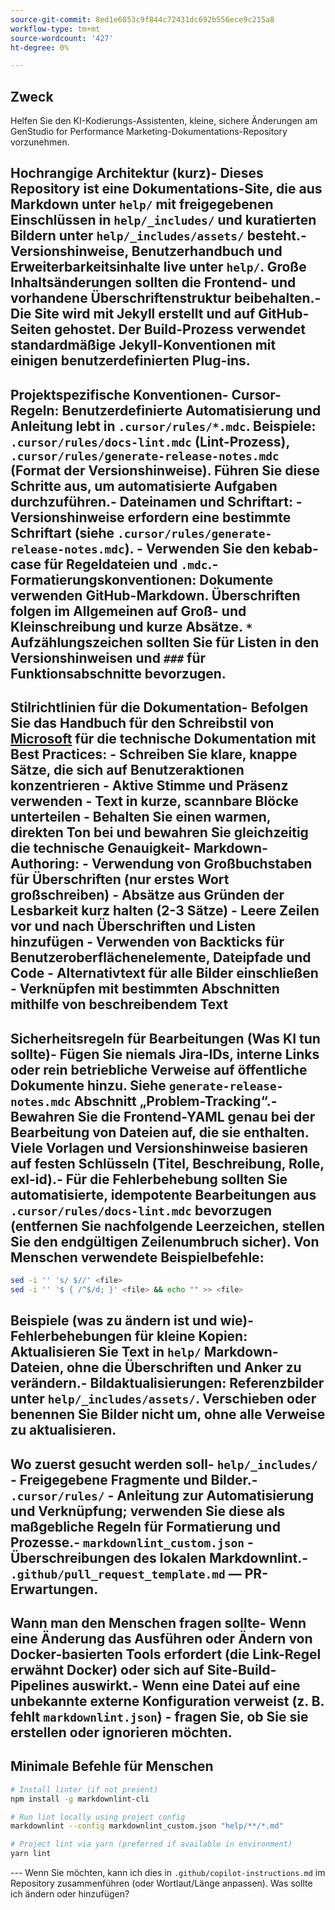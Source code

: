 ```yaml
---
source-git-commit: 8ed1e6853c9f844c72431dc692b556ece9c215a8
workflow-type: tm+mt
source-wordcount: '427'
ht-degree: 0%

---
```

## Zweck

Helfen Sie den KI-Kodierungs-Assistenten, kleine, sichere Änderungen am GenStudio for Performance Marketing-Dokumentations-Repository vorzunehmen.

## Hochrangige Architektur (kurz)- Dieses Repository ist eine Dokumentations-Site, die aus Markdown unter `help/` mit freigegebenen Einschlüssen in `help/_includes/` und kuratierten Bildern unter `help/_includes/assets/` besteht.- Versionshinweise, Benutzerhandbuch und Erweiterbarkeitsinhalte live unter `help/`. Große Inhaltsänderungen sollten die Frontend- und vorhandene Überschriftenstruktur beibehalten.- Die Site wird mit Jekyll erstellt und auf GitHub-Seiten gehostet. Der Build-Prozess verwendet standardmäßige Jekyll-Konventionen mit einigen benutzerdefinierten Plug-ins.

## Projektspezifische Konventionen- Cursor-Regeln: Benutzerdefinierte Automatisierung und Anleitung lebt in `.cursor/rules/*.mdc`. Beispiele: `.cursor/rules/docs-lint.mdc` (Lint-Prozess), `.cursor/rules/generate-release-notes.mdc` (Format der Versionshinweise). Führen Sie diese Schritte aus, um automatisierte Aufgaben durchzuführen.- Dateinamen und Schriftart:   - Versionshinweise erfordern eine bestimmte Schriftart (siehe `.cursor/rules/generate-release-notes.mdc`).   - Verwenden Sie den kebab-case für Regeldateien und `.mdc`.- Formatierungskonventionen: Dokumente verwenden GitHub-Markdown. Überschriften folgen im Allgemeinen auf Groß- und Kleinschreibung und kurze Absätze. `*` Aufzählungszeichen sollten Sie für Listen in den Versionshinweisen und `###` für Funktionsabschnitte bevorzugen.

## Stilrichtlinien für die Dokumentation- Befolgen Sie das Handbuch für den Schreibstil von [Microsoft](https://learn.microsoft.com/en-us/style-guide/) für die technische Dokumentation mit Best Practices:   - Schreiben Sie klare, knappe Sätze, die sich auf Benutzeraktionen konzentrieren   - Aktive Stimme und Präsenz verwenden   - Text in kurze, scannbare Blöcke unterteilen   - Behalten Sie einen warmen, direkten Ton bei und bewahren Sie gleichzeitig die technische Genauigkeit- Markdown-Authoring:   - Verwendung von Großbuchstaben für Überschriften (nur erstes Wort großschreiben)   - Absätze aus Gründen der Lesbarkeit kurz halten (2-3 Sätze)   - Leere Zeilen vor und nach Überschriften und Listen hinzufügen   - Verwenden von Backticks für Benutzeroberflächenelemente, Dateipfade und Code   - Alternativtext für alle Bilder einschließen   - Verknüpfen mit bestimmten Abschnitten mithilfe von beschreibendem Text

## Sicherheitsregeln für Bearbeitungen (Was KI tun sollte)- Fügen Sie niemals Jira-IDs, interne Links oder rein betriebliche Verweise auf öffentliche Dokumente hinzu. Siehe `generate-release-notes.mdc` Abschnitt „Problem-Tracking“.- Bewahren Sie die Frontend-YAML genau bei der Bearbeitung von Dateien auf, die sie enthalten. Viele Vorlagen und Versionshinweise basieren auf festen Schlüsseln (Titel, Beschreibung, Rolle, exl-id).- Für die Fehlerbehebung sollten Sie automatisierte, idempotente Bearbeitungen aus `.cursor/rules/docs-lint.mdc` bevorzugen (entfernen Sie nachfolgende Leerzeichen, stellen Sie den endgültigen Zeilenumbruch sicher). Von Menschen verwendete Beispielbefehle:

```sh
sed -i '' 's/ $//' <file>
sed -i '' '$ { /^$/d; }' <file> && echo "" >> <file>
```

## Beispiele (was zu ändern ist und wie)- Fehlerbehebungen für kleine Kopien: Aktualisieren Sie Text in `help/` Markdown-Dateien, ohne die Überschriften und Anker zu verändern.- Bildaktualisierungen: Referenzbilder unter `help/_includes/assets/`. Verschieben oder benennen Sie Bilder nicht um, ohne alle Verweise zu aktualisieren.

## Wo zuerst gesucht werden soll- `help/_includes/` - Freigegebene Fragmente und Bilder.- `.cursor/rules/` - Anleitung zur Automatisierung und Verknüpfung; verwenden Sie diese als maßgebliche Regeln für Formatierung und Prozesse.- `markdownlint_custom.json` - Überschreibungen des lokalen Markdownlint.- `.github/pull_request_template.md` — PR-Erwartungen.

## Wann man den Menschen fragen sollte- Wenn eine Änderung das Ausführen oder Ändern von Docker-basierten Tools erfordert (die Link-Regel erwähnt Docker) oder sich auf Site-Build-Pipelines auswirkt.- Wenn eine Datei auf eine unbekannte externe Konfiguration verweist (z. B. fehlt `markdownlint.json`) - fragen Sie, ob Sie sie erstellen oder ignorieren möchten.

## Minimale Befehle für Menschen

```sh
# Install linter (if not present)
npm install -g markdownlint-cli

# Run lint locally using project config
markdownlint --config markdownlint_custom.json "help/**/*.md"

# Project lint via yarn (preferred if available in environment)
yarn lint
```

&#x200B;---
Wenn Sie möchten, kann ich dies in `.github/copilot-instructions.md` im Repository zusammenführen (oder Wortlaut/Länge anpassen). Was sollte ich ändern oder hinzufügen?
